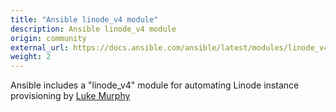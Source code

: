 ```yaml
---
title: "Ansible linode_v4 module"
description: Ansible linode_v4 module
origin: community
external_url: https://docs.ansible.com/ansible/latest/modules/linode_v4_module.html 
weight: 2
---
```


Ansible includes a "linode_v4" module for automating Linode instance provisioning by [Luke Murphy](https://github.com/lwm)
